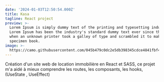 ```yaml
---
date: '2024-01-03T12:50:54.000Z'
title: Kasa
tagline: React project
preview: >-
  Lorem Ipsum is simply dummy text of the printing and typesetting industry.
  Lorem Ipsum has been the industry's standard dummy text ever since the 1500s,
  when an unknown printer took a galley of type and scrambled it to make a type
  specimen book.
image: >-
  https://camo.githubusercontent.com/045b479c0dc2e5db398345cdce4841fbf4ff9027be7456f4c17b50f83bf71ba5/68747470733a2f2f757365722e6f632d7374617469632e636f6d2f75706c6f61642f323032322f30362f32342f31363536303839393736393930365f46525f3831315f50385f42616e6e65722d4b617361253230253238312532392e706e67
---
```

Création d'un site web de location immobilière en React et SASS, ce projet m'a aidé à mieux comprendre les routes, les composants, les hooks, (UseState , UseEffect)
